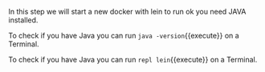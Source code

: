 In this step we will start a new docker with lein to run ok you need JAVA installed.

To check if you have Java you can run `java -version`{{execute}} on a Terminal.

To check if you have Java you can run `repl lein`{{execute}} on a Terminal.
